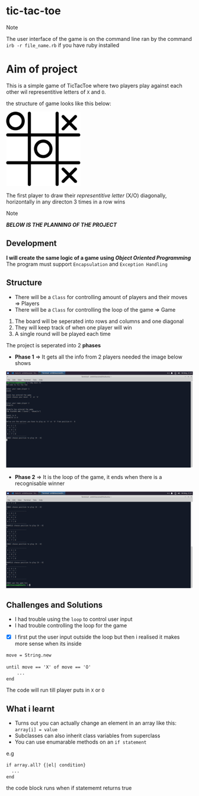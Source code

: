 # tic-tac-toe
> [!NOTE]
> The user interface of the game is on the command line ran by the command `irb -r file_name.rb`
> if you have ruby installed 

# Aim of project 
This is a simple game of TicTacToe where two players play against each other wil representitive letters of `X` and `O`.

the structure of game looks like this below:

<img src="./images/tic-tac-toe.png" alt="display of image" width="200px" height="200px">

The first player to draw their *representitive letter* (X/O) diagonally, horizontally in any directon 3 times in a row wins

> [!NOTE]
> ***BELOW IS THE PLANNING OF THE PROJECT***

## Development 
**I will create the same logic of a game using _Object Oriented Programming_**
The program must support `Encapsulation` and `Exception Handling`

## Structure 
- There will be a `Class` for controlling amount of players and their moves => Players
- There will be a `Class` for controlling the loop of the game => Game

1. The board will be seperated into rows and columns and one diagonal
2. They will keep track of when one player will win
3. A single round will be played each time 

The project is seperated into 2 **phases**

- **Phase 1** => It gets all the info from 2 players needed the image below shows
<img src="./images/screenshot_one.png" alt="demonstration of phase 1">

- **Phase 2** => It is the loop of the game, it ends when there is a recognisable winner
<img src="./images/screenshot_two.png" alt="demonstration of phase 2">

## Challenges and Solutions
- I had trouble using the `loop` to control user input 
- I had trouble controlling the loop for the game 

- [x] I first put the user input outside the loop but then i realised it makes more sense when its inside

```
move = String.new

until move == 'X' of move == 'O'
    ...
end
```
The code will run till player puts in `X` or `O`

## What i learnt
- Turns out you can actually change an element in an array like this: `array[i] = value`
- Subclasses can also inherit class variables from superclass
- You can use enumarable methods on an `if statement` 

e.g 
```
if array.all? {|el| condition}
  ...
end
```
the code block runs when if statememt returns true